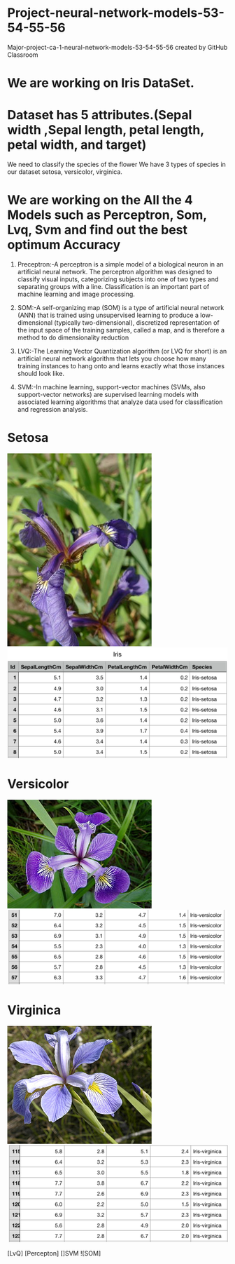 # Project-neural-network-models-53-54-55-56
Major-project-ca-1-neural-network-models-53-54-55-56 created by GitHub Classroom

# We are working on Iris DataSet.
# Dataset has 5 attributes.(Sepal width ,Sepal length, petal length, petal width, and target)

We need to classify the species of the flower 
We have 3 types of species in our dataset setosa, versicolor, virginica.

# We are working on the All the 4 Models such as Perceptron, Som, Lvq, Svm and find out the best optimum Accuracy 

1. Preceptron:-A perceptron is a simple model of a biological neuron in an artificial neural network. The perceptron algorithm was designed to classify visual inputs, categorizing subjects into one of two types and separating groups with a line. Classification is an important part of machine learning and image processing.

2. SOM:-A self-organizing map (SOM) is a type of artificial neural network (ANN) that is trained using unsupervised learning to produce a low-dimensional (typically two-dimensional), discretized representation of the input space of the training samples, called a map, and is therefore a method to do dimensionality reduction

3. LVQ:-The Learning Vector Quantization algorithm (or LVQ for short) is an artificial neural network algorithm that lets you choose how many training instances to hang onto and learns exactly what those instances should look like.

4. SVM:-In machine learning, support-vector machines (SVMs, also support-vector networks) are supervised learning models with associated learning algorithms that analyze data used for classification and regression analysis.
# Setosa
![alt text](Iris_setosa.jpg)        ![alt text](Setosa.png)     

# Versicolor
![alt text](Iris_versicolor.jpg)    ![alt text](versicolor.png) 

# Virginica
![alt text](Iris_virginica.jpg)     ![alt text](Virginica.png) 

[LvQ]
[Percepton]
[]SVM
![SOM]
